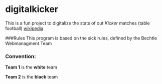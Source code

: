 # digitalkicker

This is a fun project to digitalize the stats of out *Kicker* matches (table football) [wikipedia](https://en.wikipedia.org/wiki/Table_football)

###Rules
This program is based on the sick rules, defined by the Bechtle Webmanagment Team

### Convention: 
**Team 1** is the **white** team

**Team 2** is the **black** team


